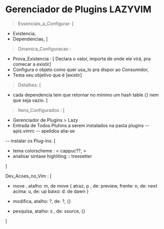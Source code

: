 # Gerenciador de Plugins LAZYVIM 

> Essenciais_a_Configurar: [ 
  * Existencia, 
  * Dependencias, ]

> Dinamica_Configuracao :
  * Prova_Existencia : [ Declara o valor, importa de onde ele virá, pra comecar a existir]
  * Configura o objeto como quer usa_lo pra dispor ao Consumidor, 
  * Testa seu objetivo que é [existir] 

> Detalhes: [
* cada dependencia tem que retornar no mínimo um hash table {} nem que seja vazio.
]


> Itens_Configurados : [
  * Gerenciador de Plugins > Lazy
  * Entrada de Todos Pluhins a serem instalados na pasta plugins
  -- apis.vimrc
  -- apelidos alia-se

  -- instalar os Plug-ins: [ 
 * tema colorscheme : < cappuc??, >
 * analisar sintaxe highliting :: treesetter


]

Dev_Acoes_no_Vim : [
  * move , atalho: m, de move {
  atraz, p , de: preview,
  frente: n, de: next
  acima: u, de: up
  baixo: d. de dawn
}

  * modifica, atalho: ?, de: ?, {}
  * pesquisa, atalho: s , de: source, {}

]